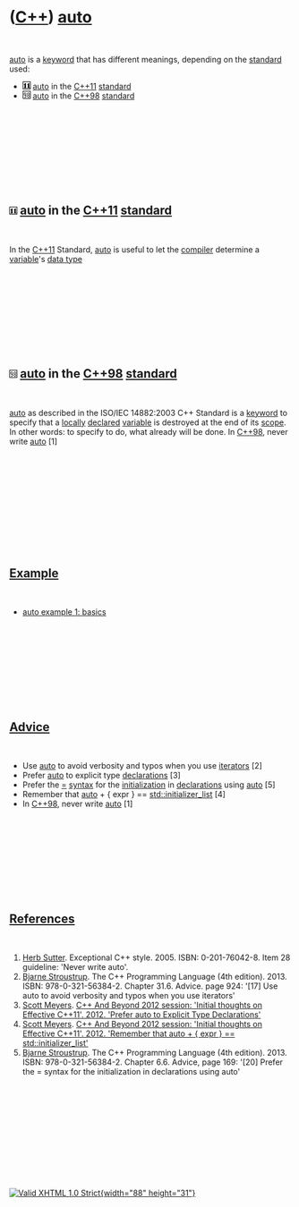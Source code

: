 



 

 

 

 

 

([C++](Cpp.htm)) [auto](CppAuto.htm)
====================================

 

[auto](CppAuto.htm) is a [keyword](CppKeyword.htm) that has different
meanings, depending on the [standard](CppStandard.htm) used:

-   ![C++11](PicCpp11.png) [auto](CppAuto.htm) in the [C++11](Cpp11.htm)
    [standard](CppStandard.htm)
-   ![C++98](PicCpp98.png) [auto](CppAuto.htm) in the [C++98](Cpp98.htm)
    [standard](CppStandard.htm)

 

 

 

 

 

![C++11](PicCpp11.png) [auto](CppAuto.htm) in the [C++11](Cpp11.htm) [standard](CppStandard.htm)
------------------------------------------------------------------------------------------------

 

In the [C++11](Cpp11.htm) Standard, [auto](CppAuto.htm) is useful to let
the [compiler](CppCompiler.htm) determine a
[variable](CppVariable.htm)'s [data type](CppDataType.htm)

 

 

 

 

 

![C++98](PicCpp98.png) [auto](CppAuto.htm) in the [C++98](Cpp98.htm) [standard](CppStandard.htm)
------------------------------------------------------------------------------------------------

 

[auto](CppAuto.htm) as described in the ISO/IEC 14882:2003 C++ Standard
is a [keyword](CppKeyword.htm) to specify that a [locally](CppLocal.htm)
[declared](CppDeclaration.htm) [variable](CppVariable.htm) is destroyed
at the end of its [scope](CppScope.htm). In other words: to specify to
do, what already will be done. In [C++98](Cpp98.htm), never write
[auto](CppAuto.htm) \[1\]

 

 

 

 

 

 

[Example](CppExample.htm)
-------------------------

 

-   [auto example 1: basics](CppAutoExample1.htm)

 

 

 

 

 

[Advice](CppAdvice.htm)
-----------------------

 

-   Use [auto](CppAuto.htm) to avoid verbosity and typos when you use
    [iterators](CppIterator.htm) \[2\]
-   Prefer [auto](CppAuto.htm) to explicit type
    [declarations](CppDeclaration.htm) \[3\]
-   Prefer the [=](CppOperatorAssign.htm) [syntax](CppSyntax.htm) for
    the [initialization](CppListInitialization.htm) in
    [declarations](CppDeclaration.htm) using [auto](CppAuto.htm) \[5\]
-   Remember that [auto](CppAuto.htm) + { expr } ==
    [std::initializer\_list](CppStdInitializer_list.htm) \[4\]
-   In [C++98](Cpp98.htm), never write [auto](CppAuto.htm) \[1\]

 

 

 

 

 

[References](CppReferences.htm)
-------------------------------

 

1.  [Herb Sutter](CppHerbSutter.htm). Exceptional C++ style. 2005.
    ISBN: 0-201-76042-8. Item 28 guideline: 'Never write auto'.
2.  [Bjarne Stroustrup](CppBjarneStroustrup.htm). The C++ Programming
    Language (4th edition). 2013. ISBN: 978-0-321-56384-2. Chapter 31.6.
    Advice. page 924: '\[17\] Use auto to avoid verbosity and typos when
    you use iterators'
3.  [Scott Meyers](CppScottMeyers.htm). [C++ And Beyond 2012 session:
    'Initial thoughts on Effective C++11'. 2012. 'Prefer auto to
    Explicit Type
    Declarations'](http://cppandbeyond.com/2012/04/16/session-topic-initial-thoughts-on-effective-c11)
4.  [Scott Meyers](CppScottMeyers.htm). [C++ And Beyond 2012 session:
    'Initial thoughts on Effective C++11'. 2012. 'Remember that auto + {
    expr } ==
    std::initializer\_list'](http://cppandbeyond.com/2012/04/16/session-topic-initial-thoughts-on-effective-c11)
5.  [Bjarne Stroustrup](CppBjarneStroustrup.htm). The C++ Programming
    Language (4th edition). 2013. ISBN: 978-0-321-56384-2. Chapter 6.6.
    Advice, page 169: '\[20\] Prefer the = syntax for the initialization
    in declarations using auto'

 

 

 

 

 





 

[![Valid XHTML 1.0 Strict](valid-xhtml10.png){width="88"
height="31"}](http://validator.w3.org/check?uri=referer)
